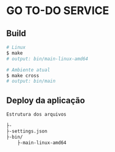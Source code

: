 # GO TO-DO SERVICE

## Build
```sh
# Linux
$ make
# output: bin/main-linux-amd64

# Ambiente atual
$ make cross
# output: bin/main
```

## Deploy da aplicação
```txt
Estrutura dos arquivos

├-
├-settings.json
├-bin/
    ├-main-linux-amd64
```
